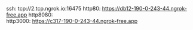 ssh: tcp://2.tcp.ngrok.io:16475 
http80: https://db12-190-0-243-44.ngrok-free.app 
http8080:  
http3000: https://c317-190-0-243-44.ngrok-free.app 

